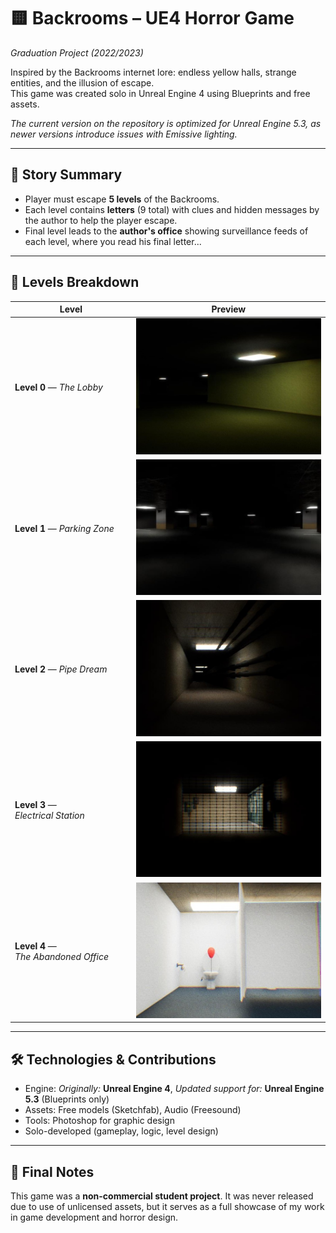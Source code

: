# 🟨 Backrooms – UE4 Horror Game  
*Graduation Project (2022/2023)*

Inspired by the Backrooms internet lore: endless yellow halls, strange entities, and the illusion of escape.  
This game was created solo in Unreal Engine 4 using Blueprints and free assets.

*The current version on the repository is optimized for Unreal Engine 5.3, as newer versions introduce issues with Emissive lighting.*

---

## 📜 Story Summary

- Player must escape **5 levels** of the Backrooms.
- Each level contains **letters** (9 total) with clues and hidden messages by the author to help the player escape.
- Final level leads to the **author's office** showing surveillance feeds of each level, where you read his final letter...

---

## 🔽 Levels Breakdown

| Level                                | Preview                       |
| ------------------------------------ | ----------------------------- |
| **Level 0** — *The Lobby*            | ![Level 0](images/level0.jpg) |
| **Level 1** — *Parking Zone*         | ![Level 1](images/level1.jpg) |
| **Level 2** — *Pipe Dream*           | ![Level 2](images/level2.jpg) |
| **Level 3** — *Electrical Station*   | ![Level 3](images/level3.jpg) |
| **Level 4** — *The Abandoned Office* | ![Level 4](images/level4.jpg) |


---

## 🛠️ Technologies & Contributions

- Engine: *Originally:* **Unreal Engine 4**, *Updated support for:* **Unreal Engine 5.3** (Blueprints only)
- Assets: Free models (Sketchfab), Audio (Freesound)
- Tools: Photoshop for graphic design
- Solo-developed (gameplay, logic, level design)

---

## 🧠 Final Notes

This game was a **non-commercial student project**. It was never released due to use of unlicensed assets, but it serves as a full showcase of my work in game development and horror design.
